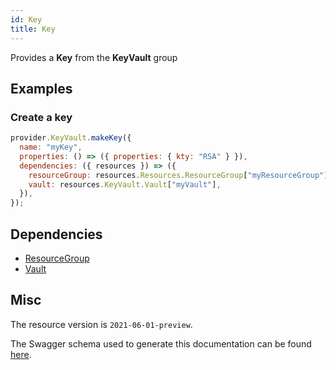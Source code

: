 ```yaml
---
id: Key
title: Key
---
```

Provides a **Key** from the **KeyVault** group
## Examples
### Create a key
```js
provider.KeyVault.makeKey({
  name: "myKey",
  properties: () => ({ properties: { kty: "RSA" } }),
  dependencies: ({ resources }) => ({
    resourceGroup: resources.Resources.ResourceGroup["myResourceGroup"],
    vault: resources.KeyVault.Vault["myVault"],
  }),
});

```
## Dependencies
- [ResourceGroup](../Resources/ResourceGroup.md)
- [Vault](../KeyVault/Vault.md)
## Misc
The resource version is `2021-06-01-preview`.

The Swagger schema used to generate this documentation can be found [here](https://github.com/Azure/azure-rest-api-specs/tree/main/specification/keyvault/resource-manager/Microsoft.KeyVault/preview/2021-06-01-preview/keys.json).
